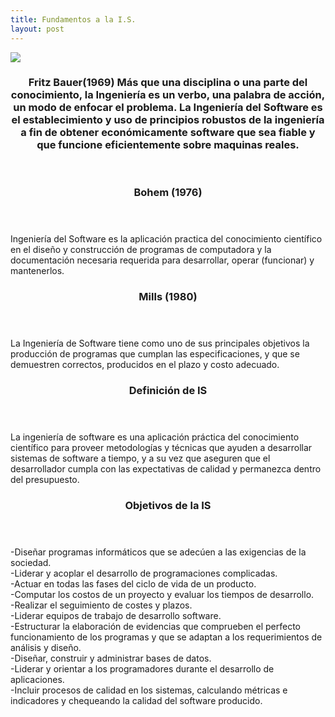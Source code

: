 ```yaml
---
title: Fundamentos a la I.S.
layout: post
---
```

<div class="row">
      <div class="item">
        <a href="#" class="image fit"><img src="{{ 'assets/images/Fritz Bauer.jpg' | relative_url }}"  /></a>
   <header>
    <h3>Fritz Bauer(1969)
Más que una disciplina o una parte del conocimiento, la Ingeniería es un verbo, una palabra de acción, un modo de enfocar el problema.
La Ingeniería del Software es el establecimiento y uso de principios robustos de la ingeniería a fin de obtener económicamente software que sea fiable y que funcione eficientemente sobre maquinas reales.</h3>
   </header>
 </div>  
  
  <header>
   <h3> Bohem (1976) </h3>
  </header>  
  
Ingeniería del Software es la aplicación practica del conocimiento científico en el diseño y construcción de programas de computadora y la documentación necesaria requerida para desarrollar, operar (funcionar) y mantenerlos.        
 
 <header> 
    <h3> Mills (1980) </h3>
  </header>  
  
La Ingeniería de Software tiene como uno de sus principales objetivos la producción de programas que cumplan las especificaciones, y que  se demuestren correctos, producidos en el plazo y costo adecuado.              
      
  <header>
    <h3> Definición de IS </h3>
  </header>               

La ingeniería de software es una aplicación práctica del conocimiento científico para proveer metodologías y técnicas que ayuden a desarrollar sistemas de software a tiempo, y a su vez que aseguren que el desarrollador cumpla con las expectativas de calidad y permanezca dentro del presupuesto.              
 
 <header>
   <h3> Objetivos de la IS </h3>
  </header>         

-Diseñar programas informáticos que se adecúen a las exigencias de la sociedad.       
-Liderar y acoplar el desarrollo de programaciones complicadas.      
-Actuar en todas las fases del ciclo de vida de un producto.      
-Computar los costos de un proyecto y evaluar los tiempos de desarrollo.      
-Realizar el seguimiento de costes y plazos.       
-Liderar equipos de trabajo de desarrollo software.       
-Estructurar la elaboración de evidencias que comprueben el perfecto funcionamiento de los programas y que se adaptan a los requerimientos de análisis y diseño.       
-Diseñar, construir y administrar bases de datos.      
-Liderar y orientar a los programadores durante el desarrollo de aplicaciones.        
-Incluir procesos de calidad en los sistemas, calculando métricas e indicadores y chequeando la calidad del software producido.         
